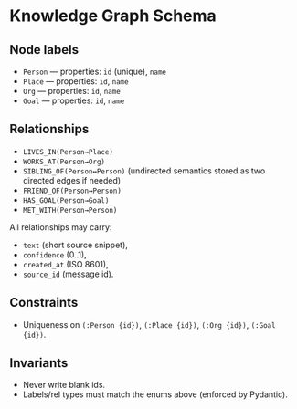 # Knowledge Graph Schema

## Node labels
- `Person` — properties: `id` (unique), `name`
- `Place`  — properties: `id`, `name`
- `Org`    — properties: `id`, `name`
- `Goal`   — properties: `id`, `name`

## Relationships
- `LIVES_IN(Person→Place)`
- `WORKS_AT(Person→Org)`
- `SIBLING_OF(Person↔Person)` (undirected semantics stored as two directed edges if needed)
- `FRIEND_OF(Person↔Person)`
- `HAS_GOAL(Person→Goal)`
- `MET_WITH(Person→Person)`

All relationships may carry:
- `text` (short source snippet),
- `confidence` (0..1),
- `created_at` (ISO 8601),
- `source_id` (message id).

## Constraints
- Uniqueness on `(:Person {id})`, `(:Place {id})`, `(:Org {id})`, `(:Goal {id})`.

## Invariants
- Never write blank ids.
- Labels/rel types must match the enums above (enforced by Pydantic).
